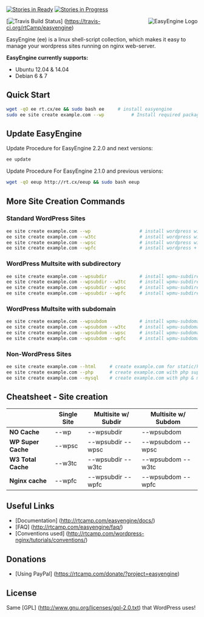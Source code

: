 [![Stories in Ready](https://badge.waffle.io/rtcamp/easyengine.png?label=ready&title=Ready)](https://waffle.io/rtcamp/easyengine)
[![Stories in Progress](https://badge.waffle.io/rtcamp/easyengine.png?label=in%20progress&title=In%20Progress)](https://waffle.io/rtcamp/easyengine)

<img src="https://d3qt5vpr7p9rgn.cloudfront.net/wp-content/uploads/2013/08/easy-engine-logo-2-RS1.png" alt="EasyEngine Logo" align="right" />

[![Travis Build Status](https://travis-ci.org/rtCamp/easyengine.svg "Travis Build Status")] (https://travis-ci.org/rtCamp/easyengine)

EasyEngine (ee) is a linux shell-script collection, which makes it easy to manage your wordpress sites running on nginx web-server.

**EasyEngine currently supports:**

- Ubuntu 12.04 & 14.04
- Debian 6 & 7

## Quick Start

```bash
wget -qO ee rt.cx/ee && sudo bash ee     # install easyengine
sudo ee site create example.com --wp          # Install required packages & setup WordPress on example.com
```

## Update EasyEngine

Update Procedure for EasyEngine 2.2.0 and next versions:

```bash
ee update
```

Update Procedure For EasyEngine 2.1.0 and previous versions:

```bash
wget -qO eeup http://rt.cx/eeup && sudo bash eeup
```

## More Site Creation Commands

### Standard WordPress Sites

```bash
ee site create example.com --wp                  # install wordpress without any page caching
ee site create example.com --w3tc                # install wordpress with w3-total-cache plugin 
ee site create example.com --wpsc                # install wordpress with wp-super-cache plugin 
ee site create example.com --wpfc                # install wordpress + nginx fastcgi_cache
```

### WordPress Multsite with subdirectory 

```bash
ee site create example.com --wpsubdir            # install wpmu-subdirectory without any page caching
ee site create example.com --wpsubdir --w3tc     # install wpmu-subdirectory with w3-total-cache plugin 
ee site create example.com --wpsubdir --wpsc     # install wpmu-subdirectory with wp-super-cache plugin 
ee site create example.com --wpsubdir --wpfc     # install wpmu-subdirectory + nginx fastcgi_cache
```

### WordPress Multsite with subdomain 

```bash
ee site create example.com --wpsubdom            # install wpmu-subdomain without any page caching
ee site create example.com --wpsubdom --w3tc     # install wpmu-subdomain with w3-total-cache plugin 
ee site create example.com --wpsubdom --wpsc     # install wpmu-subdomain with wp-super-cache plugin 
ee site create example.com --wpsubdom --wpfc     # install wpmu-subdomain + nginx fastcgi_cache
```

### Non-WordPress Sites
```bash
ee site create example.com --html     # create example.com for static/html sites
ee site create example.com --php      # create example.com with php support
ee site create example.com --mysql    # create example.com with php & mysql support
```

## Cheatsheet - Site creation


|                    |  Single Site  | 	Multisite w/ Subdir  |	Multisite w/ Subdom  |
|--------------------|---------------|-----------------------|-----------------------|
| **NO Cache**       |  	  --wp     |	    --wpsubdir       |	     --wpsubdom      |
| **WP Super Cache** |	  --wpsc     |	  --wpsubdir --wpsc  |  	--wpsubdom --wpsc  |
| **W3 Total Cache** |    --w3tc     |	  --wpsubdir --w3tc  |  	--wpsubdom --w3tc  |
| **Nginx cache**    |    --wpfc     |    --wpsubdir --wpfc  |  	--wpsubdom --wpfc  |


## Useful Links
- [Documentation] (http://rtcamp.com/easyengine/docs/) 
- [FAQ] (http://rtcamp.com/easyengine/faq/)
- [Conventions used] (http://rtcamp.com/wordpress-nginx/tutorials/conventions/)

## Donations
- [Using PayPal] (https://rtcamp.com/donate/?project=easyengine)

## License

Same [GPL] (http://www.gnu.org/licenses/gpl-2.0.txt) that WordPress uses!
